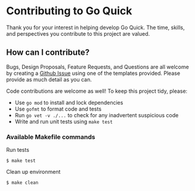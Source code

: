 # Contributing to Go Quick

Thank you for your interest in helping develop Go Quick. The time, skills, and perspectives you contribute to this project are valued.

## How can I contribute?

Bugs, Design Proposals, Feature Requests, and Questions are all welcome by creating a [Github Issue](https://github.com/madflojo/tarmac/issues/new/choose) using one of the templates provided. Please provide as much detail as you can.

Code contributions are welcome as well! To keep this project tidy, please:

- Use `go mod` to install and lock dependencies
- Use `gofmt` to format code and tests
- Run `go vet -v ./...` to check for any inadvertent suspicious code
- Write and run unit tests using `make test`

### Available Makefile commands

Run tests

```console
$ make test
```

Clean up environment

```console
$ make clean
```
